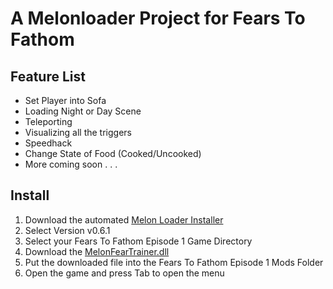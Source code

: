 # A Melonloader Project for Fears To Fathom
## Feature List

* Set Player into Sofa
* Loading Night or Day Scene
* Teleporting
* Visualizing all the triggers
* Speedhack
* Change State of Food (Cooked/Uncooked)
* More coming soon . . . 

## Install
1. Download the automated [Melon Loader Installer](https://github.com/HerpDerpinstine/MelonLoader/releases/latest/download/MelonLoader.Installer.exe)
2. Select Version v0.6.1
3. Select your Fears To Fathom Episode 1 Game Directory
4. Download the [MelonFearTrainer.dll](https://github.com/rmifka/Melon_Fear_Trainer/releases)
5. Put the downloaded file into the Fears To Fathom Episode 1 Mods Folder
6. Open the game and press Tab to open the menu
